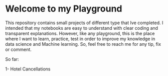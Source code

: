 # Welcome to my Playground
This repository contains small projects of different type that Ive completed. I intended that my notebooks are easy to understand with clear coding and transparent explanations. However, like any playground, this is the place where I want to learn, practice, test in order to improve my knowledge in data science and Machine learning. So, feel free to reach me for any tip, fix or comment.

So far:

1- Hotel Cancellations

